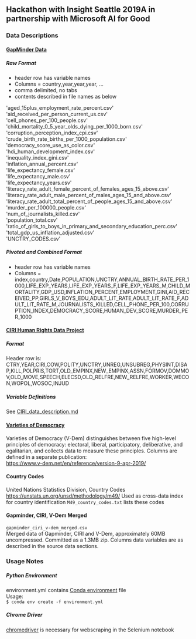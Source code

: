 ## Hackathon with Insight Seattle 2019A in partnership with Microsoft AI for Good

### Data Descriptions  
#### [GapMinder Data](https://www.gapminder.org/data/)

##### Raw Format
* header row has variable names
* Columns = country,year,year,year, ...
* comma delimited, no tabs
* contents described in file names as below

'aged_15plus_employment_rate_percent.csv'  
'aid_received_per_person_current_us.csv'  
'cell_phones_per_100_people.csv'  
'child_mortality_0_5_year_olds_dying_per_1000_born.csv'  
'corruption_perception_index_cpi.csv'  
'crude_birth_rate_births_per_1000_population.csv'  
'democracy_score_use_as_color.csv'  
'hdi_human_development_index.csv'  
'inequality_index_gini.csv'  
'inflation_annual_percent.csv'  
'life_expectancy_female.csv'  
'life_expectancy_male.csv'  
'life_expectancy_years.csv'  
'literacy_rate_adult_female_percent_of_females_ages_15_above.csv'  
'literacy_rate_adult_male_percent_of_males_ages_15_and_above.csv'  
'literacy_rate_adult_total_percent_of_people_ages_15_and_above.csv'  
'murder_per_100000_people.csv'  
'num_of_journalists_killed.csv'  
'population_total.csv'  
'ratio_of_girls_to_boys_in_primary_and_secondary_education_perc.csv'  
'total_gdp_us_inflation_adjusted.csv'  
'UNCTRY_CODES.csv'

##### Pivoted and Combined Format  
* header row has variable names
* Columns = index,country,Date,POPULATION,UNCTRY,ANNUAL_BIRTH_RATE_PER_1000,LIFE_EXP_YEARS,LIFE_EXP_YEARS_F,LIFE_EXP_YEARS_M,CHILD_MORTALITY,GDP_USD,INFLATION_PERCENT,EMPLOYMENT,GINI,AID_RECEIVED_PP,GIRLS_V_BOYS_EDU,ADULT_LIT_RATE,ADULT_LIT_RATE_F,ADULT_LIT_RATE_M,JOURNALISTS_KILLED,CELL_PHONE_PER_100,CORRUPTION_INDEX,DEMOCRACY_SCORE,HUMAN_DEV_SCORE,MURDER_PER_1000

#### [CIRI Human Rights Data Project](http://www.humanrightsdata.com/)

##### Format
Header row is:
CTRY,YEAR,CIRI,COW,POLITY,UNCTRY,UNREG,UNSUBREG,PHYSINT,DISAP,KILL,POLPRIS,TORT,OLD_EMPINX,NEW_EMPINX,ASSN,FORMOV,DOMMOV,OLD_MOVE,SPEECH,ELECSD,OLD_RELFRE,NEW_RELFRE,WORKER,WECON,WOPOL,WOSOC,INJUD

##### Variable Definitions  
See [CIRI_data_description.md](CIRI_data_description.md)


#### [Varieties of Democracy](https://www.v-dem.net/en/)
Varieties of Democracy (V-Dem) distinguishes between five high-level principles of democracy: electoral, liberal, participatory, deliberative, and egalitarian, and collects data to measure these principles.  Columns are defined in a separate publication:  
https://www.v-dem.net/en/reference/version-9-apr-2019/  

#### Country Codes  
United Nations Statistics Division, Country Codes  
https://unstats.un.org/unsd/methodology/m49/
Used as cross-data index for country identification
`M49_country_codes.txt` lists these codes  

#### Gapminder, CIRI, V-Dem Merged  
`gapminder_ciri_v-dem_merged.csv`  
Merged data of Gapminder, CIRI and V-Dem, approximately 60MB uncompressed.  Committed as a 1.3MB zip.  Columns data variables are as described in the source data sections.  

### Usage Notes  

##### Python Environment  
environment.yml contains [Conda environment](https://docs.conda.io/projects/conda/en/latest/user-guide/tasks/manage-environments.html) file  
Usage:  
`$ conda env create -f environment.yml`  

##### Chrome Driver
[chromedriver](https://chromedriver.storage.googleapis.com/index.html?path=74.0.3729.6/) is necessary for webscraping in the Selenium notebook
